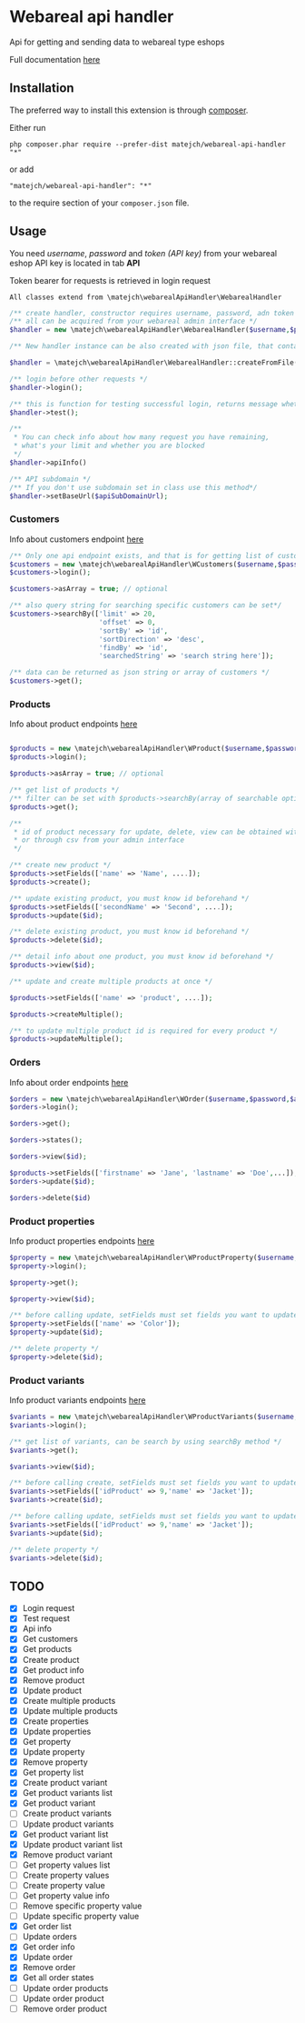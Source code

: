 Webareal api handler
====================
Api for getting and sending data to webareal type eshops

Full documentation [here](https://webareal.docs.apiary.io/#)

Installation
------------

The preferred way to install this extension is through [composer](http://getcomposer.org/download/).

Either run

```
php composer.phar require --prefer-dist matejch/webareal-api-handler "*"
```

or add

```
"matejch/webareal-api-handler": "*"
```

to the require section of your `composer.json` file.


Usage
-----


You need _username_, _password_ and _token (API key)_ from your webareal eshop
API key is located in tab **API**

Token bearer for requests is retrieved in login request


``
All classes extend from \matejch\webarealApiHandler\WebarealHandler
``

```php
/** create handler, constructor requires username, password, adn token */
/** all can be acquired from your webareal admin interface */
$handler = new \matejch\webarealApiHandler\WebarealHandler($username,$password,$apiToken);

/** New handler instance can be also created with json file, that contains username, password, apiKey and url(optional) */

$handler = \matejch\webarealApiHandler\WebarealHandler::createFromFile('path_to_the_json_file');

/** login before other requests */
$handler->login();

/** this is function for testing successful login, returns message whether access was granted */
$handler->test();

/** 
 * You can check info about how many request you have remaining, 
 * what's your limit and whether you are blocked 
 */
$handler->apiInfo()

/** API subdomain */
/** If you don't use subdomain set in class use this method*/
$handler->setBaseUrl($apiSubDomainUrl);
```

### Customers
Info about customers endpoint [here](https://webareal.docs.apiary.io/#reference/0/working-with-registered-customers/get-all-registered-customers)
```php
/** Only one api endpoint exists, and that is for getting list of customers */
$customers = new \matejch\webarealApiHandler\WCustomers($username,$password,$apiToken);
$customers->login();

$customers->asArray = true; // optional

/** also query string for searching specific customers can be set*/
$customers->searchBy(['limit' => 20,
                      'offset' => 0,
                      'sortBy' => 'id',
                      'sortDirection' => 'desc',
                      'findBy' => 'id',
                      'searchedString' => 'search string here']);

/** data can be returned as json string or array of customers */
$customers->get();
```

### Products
Info about product endpoints [here](https://webareal.docs.apiary.io/#reference/0/create-product/get-product-list)

```php

$products = new \matejch\webarealApiHandler\WProduct($username,$password,$apiToken);
$products->login();

$products->asArray = true; // optional

/** get list of products */
/** filter can be set with $products->searchBy(array of searchable options) */
$products->get();

/** 
 * id of product necessary for update, delete, view can be obtained with get() method, 
 * or through csv from your admin interface
 */

/** create new product */
$products->setFields(['name' => 'Name', ....]);
$products->create();

/** update existing product, you must know id beforehand */
$products->setFields(['secondName' => 'Second', ....]);
$products->update($id);

/** delete existing product, you must know id beforehand */
$products->delete($id);

/** detail info about one product, you must know id beforehand */
$products->view($id);

/** update and create multiple products at once */

$products->setFields(['name' => 'product', ....]);

$products->createMultiple();

/** to update multiple product id is required for every product */
$products->updateMultiple();
```

### Orders

Info about order endpoints [here](https://webareal.docs.apiary.io/#reference/0/order-list)

```php
$orders = new \matejch\webarealApiHandler\WOrder($username,$password,$apiToken);
$orders->login();

$orders->get();

$orders->states();

$orders->view($id);

$products->setFields(['firstname' => 'Jane', 'lastname' => 'Doe',...]);
$orders->update($id);

$orders->delete($id)
```

### Product properties
Info product properties endpoints [here](https://webareal.docs.apiary.io/#reference/0/multiple-manipulation-with-products/update-property)

```php
$property = new \matejch\webarealApiHandler\WProductProperty($username,$password,$apiToken);
$property->login();

$property->get();

$property->view($id);

/** before calling update, setFields must set fields you want to update on property */
$property->setFields(['name' => 'Color']);
$property->update($id);

/** delete property */
$property->delete($id);
```

### Product variants
Info product variants endpoints [here](https://webareal.docs.apiary.io/#reference/0/get-product-variants/create-product-variant)

```php
$variants = new \matejch\webarealApiHandler\WProductVariants($username,$password,$apiToken);
$variants->login();

/** get list of variants, can be search by using searchBy method */
$variants->get();

$variants->view($id);

/** before calling create, setFields must set fields you want to update on property */
$variants->setFields(['idProduct' => 9,'name' => 'Jacket']);
$variants->create($id);

/** before calling update, setFields must set fields you want to update on property */
$variants->setFields(['idProduct' => 9,'name' => 'Jacket']);
$variants->update($id);

/** delete property */
$variants->delete($id);
```

TODO
-----

- [x] Login request
- [x] Test request
- [x] Api info
- [x] Get customers
- [x] Get products
- [x] Create product
- [x] Get product info
- [x] Remove product
- [x] Update product
- [x] Create multiple products
- [x] Update multiple products
- [x] Create properties
- [x] Update properties
- [x] Get property
- [x] Update property
- [x] Remove property
- [x] Get property list
- [x] Create product variant
- [x] Get product variants list
- [x] Get product variant
- [ ] Create product variants
- [ ] Update product variants
- [x] Get product variant list
- [x] Update product variant list
- [x] Remove product variant
- [ ] Get property values list
- [ ] Create property values
- [ ] Create property value
- [ ] Get property value info
- [ ] Remove specific property value
- [ ] Update specific property value
- [x] Get order list
- [ ] Update orders
- [x] Get order info
- [x] Update order
- [x] Remove order
- [x] Get all order states
- [ ] Update order products
- [ ] Update order product
- [ ] Remove order product